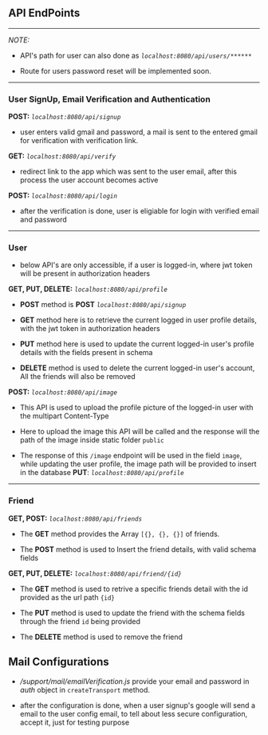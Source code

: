 ## **API EndPoints**

-------

*NOTE:*

- API's path for user can also done as *`localhost:8080/api/users/******`* 
   
- Route for users password reset will be implemented soon.

-----------

### **User SignUp, Email Verification and Authentication**

**POST:** *`localhost:8080/api/signup`* 

- user enters valid gmail and password, a mail is sent to the entered gmail for verification with verification link.

**GET:** *`localhost:8080/api/verify`*

- redirect link to the app which was sent to the user email, after this process the user account becomes active

**POST:** *`localhost:8080/api/login`*

- after the verification is done, user is eligiable for login with verified email and password

----------

### **User**

- below API's are only accessible, if a user is logged-in, where jwt token will be present in authorization headers

**GET, PUT, DELETE:** *`localhost:8080/api/profile`*

- **POST** method is **POST** *`localhost:8080/api/signup`*

- **GET** method here is to retrieve the current logged in user profile details, with the jwt token in authorization headers

-  **PUT** method here is used to update the current logged-in user's profile details with the fields present in schema

- **DELETE** method is used to delete the current logged-in user's account, All the friends will also be removed

**POST:** *`localhost:8080/api/image`*

- This API is used to upload the profile picture of the logged-in user with the multipart Content-Type

- Here to upload the image this API will be called and the response will the  path of the image inside static folder `public`

- The response of this `/image` endpoint will be used in the field `image`, while updating the user profile, the image path will be provided to insert in the database **PUT**: *`localhost:8080/api/profile`*


-------


### **Friend**

**GET, POST:** *`localhost:8080/api/friends`*

- The **GET** method provides the Array `[{}, {}, {}]` of friends.

- The **POST** method is used to Insert the friend details, with valid schema fields

**GET, PUT, DELETE:** *`localhost:8080/api/friend/{id}`*

- The **GET** method is used to retrive a specific friends detail with the id provided as the url path `{id}`

- The **PUT** method is used to update the friend with the schema fields through the friend `id` being provided

- The **DELETE** method is used to remove the friend 


## **Mail Configurations**

- */support/mail/emailVerification.js* provide your email and password in *auth* object in `createTransport` method.

- after the configuration is done, when a user signup's google will send a email to the user config email, to tell about less secure configuration, accept it, just for testing purpose


